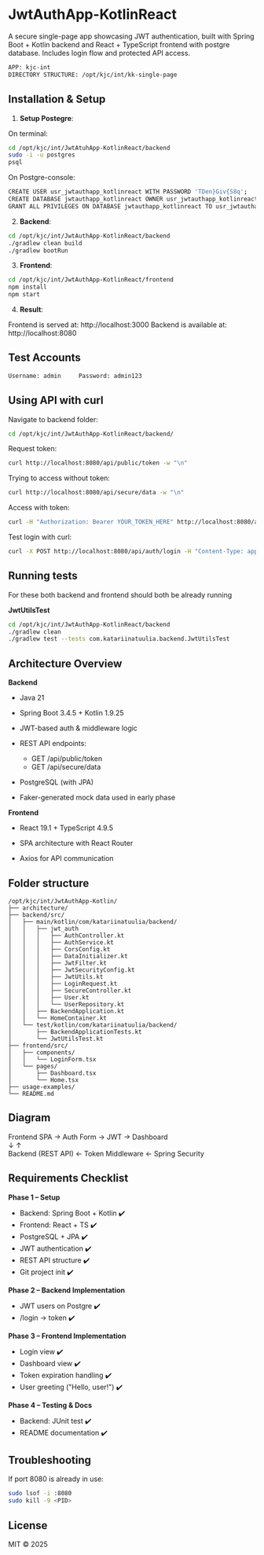 # JwtAuthApp-KotlinReact
A secure single-page app showcasing JWT authentication, built with Spring Boot + Kotlin backend and React + TypeScript frontend with postgre database. Includes login flow and protected API access.

```bash
APP: kjc-int  
DIRECTORY STRUCTURE: /opt/kjc/int/kk-single-page
```

## Installation & Setup

1. **Setup Postegre**:

On terminal:

```bash
cd /opt/kjc/int/JwtAtuhApp-KotlinReact/backend
sudo -i -u postgres
psql
```

On Postgre-console:

```bash
CREATE USER usr_jwtauthapp_kotlinreact WITH PASSWORD 'TDen}Giv{S8q';
CREATE DATABASE jwtauthapp_kotlinreact OWNER usr_jwtauthapp_kotlinreact;
GRANT ALL PRIVILEGES ON DATABASE jwtauthapp_kotlinreact TO usr_jwtauthapp_kotlinreact;
```

2. **Backend**:

```bash
cd /opt/kjc/int/JwtAuthApp-KotlinReact/backend
./gradlew clean build
./gradlew bootRun
```

3. **Frontend**:

```bash
cd /opt/kjc/int/JwtAuthApp-KotlinReact/frontend
npm install
npm start
```

4. **Result**:

Frontend is served at: http://localhost:3000
Backend is available at: http://localhost:8080

## Test Accounts

```bash 
Username: admin     Password: admin123
```

## Using API with curl

Navigate to backend folder:
```bash
cd /opt/kjc/int/JwtAuthApp-KotlinReact/backend/
```

Request token:
```bash
curl http://localhost:8080/api/public/token -w "\n"
```

Trying to access without token:
```bash
curl http://localhost:8080/api/secure/data -w "\n"
```

Access with token:
```bash
curl -H "Authorization: Bearer YOUR_TOKEN_HERE" http://localhost:8080/api/secure/data -w "\n"
```

Test login with curl:
```bash
curl -X POST http://localhost:8080/api/auth/login -H "Content-Type: application/json" -d '{"username": "admin", "password": "admin123"}' -w "\n"
```

## Running tests

For these both backend and frontend should both be already running

**JwtUtilsTest**

```bash
cd /opt/kjc/int/JwtAuthApp-KotlinReact/backend
./gradlew clean
./gradlew test --tests com.katariinatuulia.backend.JwtUtilsTest
```

## Architecture Overview

**Backend**

* Java 21

* Spring Boot 3.4.5 + Kotlin 1.9.25

* JWT-based auth & middleware logic

* REST API endpoints:
  * GET /api/public/token
  * GET /api/secure/data 

* PostgreSQL (with JPA)

* Faker-generated mock data used in early phase

**Frontend**

* React 19.1 + TypeScript 4.9.5

* SPA architecture with React Router

* Axios for API communication

## Folder structure

```
/opt/kjc/int/JwtAuthApp-Kotlin/
├── architecture/
├── backend/src/
│   ├── main/kotlin/com/katariinatuulia/backend/
│   │   ├── jwt_auth
│   │   │   ├── AuthController.kt
│   │   │   ├── AuthService.kt
│   │   │   ├── CorsConfig.kt
│   │   │   ├── DataInitializer.kt
│   │   │   ├── JwtFilter.kt
│   │   │   ├── JwtSecurityConfig.kt
│   │   │   ├── JwtUtils.kt
│   │   │   ├── LoginRequest.kt
│   │   │   ├── SecureController.kt
│   │   │   ├── User.kt
│   │   │   └── UserRepository.kt
│   │   ├── BackendApplication.kt
│   │   └── HomeContainer.kt
│   └── test/kotlin/com/katariinatuulia/backend/
│       ├── BackendApplicationTests.kt
│       └── JwtUtilsTest.kt
├── frontend/src/
│   ├── components/
│   │   └── LoginForm.tsx
│   └── pages/
│       ├── Dashboard.tsx   
│       └── Home.tsx
├── usage-examples/
└── README.md
```

## Diagram

Frontend SPA  →  Auth Form  →  JWT  →  Dashboard  
     ↓                                       ↑  
 Backend (REST API) ← Token Middleware ← Spring Security  

## Requirements Checklist

**Phase 1 – Setup**

* Backend: Spring Boot + Kotlin ✔️
* Frontend: React + TS ✔️
* PostgreSQL + JPA ✔️
* JWT authentication ✔️
* REST API structure ✔️
* Git project init ✔️

**Phase 2 – Backend Implementation** 

* JWT users on Postgre ✔️
* /login → token ✔️

**Phase 3 – Frontend Implementation** 

* Login view ✔️
* Dashboard view ✔️
* Token expiration handling ✔️
* User greeting ("Hello, user!") ✔️

**Phase 4 – Testing & Docs** 

* Backend: JUnit test ✔️
* README documentation ✔️

## Troubleshooting

If port 8080 is already in use:
```bash
sudo lsof -i :8080
sudo kill -9 <PID>
```

## License

MIT © 2025

